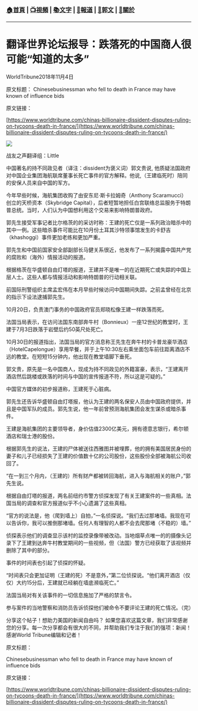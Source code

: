 ###  [:house:首頁](https://github.com/ourhimalayas/home) | [:tv:視頻](https://github.com/ourhimalayas/videos) | [:books:文字](https://github.com/ourhimalayas/txt) | [:newspaper:報道](https://github.com/ourhimalayas/news) | [:eagle:郭文](https://github.com/ourhimalayas/guomedia) | [:pray:關於](https://github.com/ourhimalayas/home/tree/master/about)
---
# 翻译世界论坛报导：跌落死的中国商人很可能“知道的太多”
WorldTribune2018年11月4日   
  

原文标题：
Chinesebusinessman who fell to death in France may have known of influence bids  
  

原文链接：

[https://www.worldtribune.com/chinas-billionaire-dissident-disputes-ruling-on-tycoons-death-in-france/](https://www.worldtribune.com/chinas-billionaire-dissident-disputes-ruling-on-tycoons-death-in-france/)

[![](https://3.bp.blogspot.com/-3iZqUTXoVNY/W-Si9bauexI/AAAAAAAABIg/sqkaRlMa0Qwr6esa1Ry3SUlEri9b3Fe7QCLcBGAs/s400/1.PNG)](https://3.bp.blogspot.com/-3iZqUTXoVNY/W-Si9bauexI/AAAAAAAABIg/sqkaRlMa0Qwr6esa1Ry3SUlEri9b3Fe7QCLcBGAs/s1600/1.PNG)
  

战友之声翻译组：Little
  

中国著名的持不同政见者（译注：dissident为褒义词）郭文贵说, 他质疑法国政府对中国企业集团海航联席董事长死亡事件的官方解释。他说,（王建临死时）陪同的安保人员来自中国的军方。

今年早些时候，海航集团收购了由安东尼·斯卡拉姆奇（Anthony Scaramucci）创立的天桥资本（Skybridge Capital），后者短暂地担任白宫联络总监服务于特朗普总统。当时，人们认为中国想利用这个交易来影响特朗普政府。

郭先生接受军事记者比尔格茨的的采访时称：王建的死亡仅是一系列政治暗杀中的其中一例。这些暗杀事件可能比在10月份土耳其沙特领事馆发生的卡舒吉（khashoggi）事件更加老练和更加严重。

郭先生和中国前国家安全部副部长马健关系很近，他发布了一系列揭露中国共产党的腐败和（海外）情报活动的报道。

根据格茨在华盛顿自由灯塔的报道，王建并不是唯一的在近期死亡或失踪的中国上层人士。这些人都与情报活动和影响特朗普的行动相关联。

前国际刑警组织主席孟宏伟在本月早些时候访问中国期间失踪。之前孟曾经在北京的指示下设法逮捕郭先生。

10月20日，负责澳门事务的中国政府官员郑晓松像王建一样跌落而死。

法国当局表示，在访问法国东南部奔牛村（Bonnieux）一座12世纪的教堂时，王建于7月3日跌落于岩壁后约50英尺处死亡。

10月30日的报道指出，法国当局的官方消息称王先生在奔牛村的卡普龙豪华酒店（HotelCapelongue）享用早餐，并于上午10:30左右乘坐面包车前往距离酒店不远的教堂。在短短15分钟内，他出现在教堂墙脚下垂死。

郭文贵，原先是一名中国商人，现成为持不同政见的外籍富豪，表示，“王建离开酒店然后跳楼或跌落的时间与中国的宣传报道不符，所以这是可疑的。”

中国官方媒体的初步报道称，王建死于心脏病。

郭先生还告诉华盛顿自由灯塔报，他认为王建的两名保安人员由中国政府提供，并且是中国军队的成员。郭先生说，他一年前曾预测海航集团会发生谋杀或暗杀事件。

王建是海航集团的主要领导者，身价估值2300亿美元，拥有德意志银行，希尔顿酒店和瑞士港的股份。

根据郭先生的说法，王建的尸体被送往西雅图并被埋葬，他的拥有美国居民身份的妻子和儿子已经损失了王建的价值数十亿的公司股份，这些股份全部被海航公司收回了。

“在一到三个月内，（王建的）所有财产都被转回海航，进入与海航相关的账户，”郭先生说。

根据自由灯塔的报道，两名前纽约市警方侦探发现了有关王建案件的一些真相。法国当局的调查和官方报道似乎不小心遗漏了这些真相。

“官方的说法是，他（爬到墙上）自拍，”一名侦探说。“我们去过那堵墙。我现在可以告诉你，我可以推倒那堵墙。任何人有理智的人都不会去爬那堵（不稳的）墙。”

侦探表示他们的调查显示该村的监控录像带被改动。当地烟草点唯一的的摄像头记录下了王建到达奔牛村教堂期间的一些视频，但（法国）警方已经获取了该视频并删除了其中的部分。

事件的时间表也引起了侦探的怀疑。

“时间表只会更加证明（王建的死）不是意外，”第二位侦探说。“他们离开酒店（仅仅）大约15分后，王建就已经躺在墙底濒临死亡。”

法国当局对有关该事件的一切信息施加了严格的禁言令。

参与案件的当地警察和消防员告诉侦探他们被命令不要评论王建的死亡情况。（完）
  



分享这个帖子！想助力美国的新闻自由吗？ 如果您喜欢这篇文章，我们非常感谢您的分享。每一次分享都会有很大的不同，并帮助我们专注于我们的强项：新闻！ 感谢World Tribune编辑和记者！
  

原文标题：
  

Chinesebusinessman who fell to death in France may have known of influence bids
  

原文链接：
  

[https://www.worldtribune.com/chinas-billionaire-dissident-disputes-ruling-on-tycoons-death-in-france/](https://www.worldtribune.com/chinas-billionaire-dissident-disputes-ruling-on-tycoons-death-in-france/)
  


  


<u></u><sub></sub><sup></sup><strike></strike>